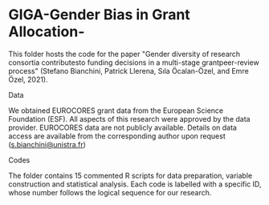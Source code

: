 # GIGA-Gender Bias in Grant Allocation-

This folder hosts the code for the paper "Gender diversity of research consortia contributesto funding decisions in a multi-stage grantpeer-review process" (Stefano Bianchini, Patrick Llerena, Sıla Öcalan-Özel, and Emre Özel, 2021).

Data

We obtained EUROCORES grant data from the European Science Foundation (ESF). All aspects of this research were approved by the data provider. EUROCORES data are not publicly available. Details on data access are available from the corresponding author upon request (s.bianchini@unistra.fr)

Codes

The folder contains 15 commented R scripts for data preparation, variable construction and statistical analysis. Each code is labelled with a specific ID, whose number follows the logical sequence for our research.
